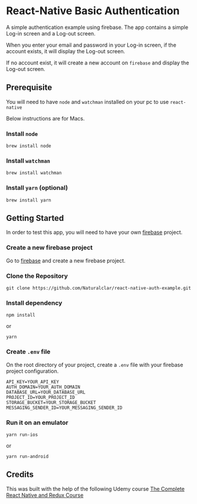 # React-Native Basic Authentication

A simple authentication example using firebase.
The app contains a simple Log-in screen and a Log-out screen.

When you enter your email and password in your Log-in screen,
if the account exists, it will display the Log-out screen.

If no account exist, it will create a new account on `firebase` and display the Log-out screen.

## Prerequisite
You will need to have `node` and `watchman` installed on your pc to use `react-native`

Below instructions are for Macs.

### Install `node`

```
brew install node
```

### Install `watchman`

```
brew install watchman
```

### Install `yarn` (optional)

```
brew install yarn
```

## Getting Started

In order to test this app, you will need to have your own [firebase](https://firebase.google.com/) project.

### Create a new firebase project

Go to [firebase](https://firebase.google.com/) and create a new firebase project.

### Clone the Repository 

```
git clone https://github.com/Naturalclar/react-native-auth-example.git
```

### Install dependency

```
npm install
```

or

```
yarn
```

### Create `.env` file

On the root directory of your project, create a `.env` file with your firebase project configuration.

```.env
API_KEY=YOUR_API_KEY
AUTH_DOMAIN=YOUR_AUTH_DOMAIN
DATABASE_URL=YOUR_DATABASE_URL
PROJECT_ID=YOUR_PROJECT_ID
STORAGE_BUCKET=YOUR_STORAGE_BUCKET
MESSAGING_SENDER_ID=YOUR_MESSAGING_SENDER_ID
```

### Run it on an emulator

```
yarn run-ios
```

or

```
yarn run-android
```

## Credits

This was built with the help of the following Udemy course
[The Complete React Native and Redux Course](https://www.udemy.com/the-complete-react-native-and-redux-course)